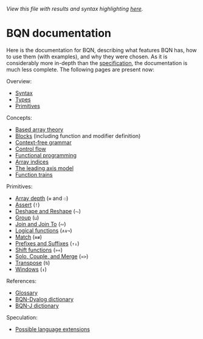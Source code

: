 *View this file with results and syntax highlighting [here](https://mlochbaum.github.io/BQN/doc/index.html).*

# BQN documentation

Here is the documentation for BQN, describing what features BQN has, how to use them (with examples), and why they were chosen. As it is considerably more in-depth than the [specification](../spec/README.md), the documentation is much less complete. The following pages are present now:

Overview:
- [Syntax](syntax.md)
- [Types](types.md)
- [Primitives](primitive.md)

Concepts:
- [Based array theory](based.md)
- [Blocks](block.md) (including function and modifier definition)
- [Context-free grammar](context.md)
- [Control flow](control.md)
- [Functional programming](functional.md)
- [Array indices](indices.md)
- [The leading axis model](leading.md)
- [Function trains](train.md)

Primitives:
- [Array depth](depth.md) (`≡` and `⚇`)
- [Assert](assert.md) (`!`)
- [Deshape and Reshape](reshape.md) (`⥊`)
- [Group](group.md) (`⊔`)
- [Join and Join To](join.md) (`∾`)
- [Logical functions](logic.md) (`∧∨¬`)
- [Match](match.md) (`≡≢`)
- [Prefixes and Suffixes](prefixes.md) (`↑↓`)
- [Shift functions](shift.md) (`»«`)
- [Solo, Couple, and Merge](couple.md) (`≍>`)
- [Transpose](transpose.md) (`⍉`)
- [Windows](windows.md) (`↕`)

References:
- [Glossary](glossary.md)
- [BQN-Dyalog dictionary](fromDyalog.md)
- [BQN-J dictionary](fromJ.md)

Speculation:
- [Possible language extensions](extensions.md)
